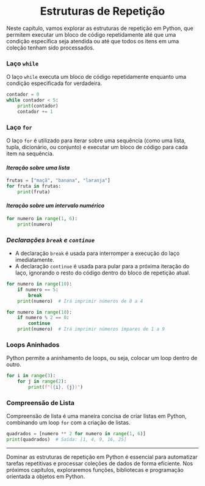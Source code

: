 # <h1 align = "Center">**Estruturas de Repetição**</h1>

Neste capítulo, vamos explorar as estruturas de repetição em Python, que permitem executar um bloco de código repetidamente até que uma condição específica seja atendida ou até que todos os itens em uma coleção tenham sido processados.

### **Laço `while`**

O laço `while` executa um bloco de código repetidamente enquanto uma condição especificada for verdadeira.

```python
contador = 0
while contador < 5:
    print(contador)
    contador += 1
```

### **Laço `for`**

O laço `for` é utilizado para iterar sobre uma sequência (como uma lista, tupla, dicionário, ou conjunto) e executar um bloco de código para cada item na sequência.

#### *Iteração sobre uma lista*

```python
frutas = ["maçã", "banana", "laranja"]
for fruta in frutas:
    print(fruta)
```

#### *Iteração sobre um intervalo numérico*

```python
for numero in range(1, 6):
    print(numero)
```

### *Declarações `break` e `continue`*

- A declaração `break` é usada para interromper a execução do laço imediatamente.
- A declaração `continue` é usada para pular para a próxima iteração do laço, ignorando o resto do código dentro do bloco de repetição atual.

```python
for numero in range(10):
    if numero == 5:
        break
    print(numero)  # Irá imprimir números de 0 a 4
```

```python
for numero in range(10):
    if numero % 2 == 0:
        continue
    print(numero)  # Irá imprimir números ímpares de 1 a 9
```

### **Loops Aninhados**

Python permite a aninhamento de loops, ou seja, colocar um loop dentro de outro.

```python
for i in range(3):
    for j in range(2):
        print(f"({i}, {j})")
```

### **Compreensão de Lista**

Compreensão de lista é uma maneira concisa de criar listas em Python, combinando um loop `for` com a criação de listas.

```python
quadrados = [numero ** 2 for numero in range(1, 6)]
print(quadrados)  # Saída: [1, 4, 9, 16, 25]
```

---

Dominar as estruturas de repetição em Python é essencial para automatizar tarefas repetitivas e processar coleções de dados de forma eficiente. Nos próximos capítulos, exploraremos funções, bibliotecas e programação orientada a objetos em Python.
